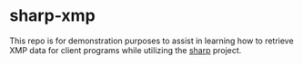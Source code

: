 # sharp-xmp

This repo is for demonstration purposes to assist in learning how to retrieve XMP data for client programs while utilizing the [sharp](https://github.com/lovell/sharp) project.
